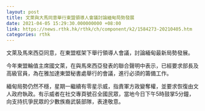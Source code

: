 ```yaml
---
layout: post
title: 文萊與大馬同意舉行東盟領導人會議討論緬甸局勢發展
date: 2021-04-05 15:29:30.000000000 +08:00
link: https://news.rthk.hk/rthk/ch/component/k2/1584273-20210405.htm
categories: rthk
---
```


文萊及馬來西亞同意，在東盟框架下舉行領導人會議，討論緬甸最新局勢發展。

今年東盟輪值主席國文萊，在與馬來西亞發表的聯合聲明中表示，已經要求部長及高級官員，為在雅加達東盟秘書處舉行的會議，進行必須的籌備工作。

緬甸局勢仍然不穩，星期一繼續有零星示威，指責軍方政變奪權，並要求恢復由文人政府執政。有示威者在社交專頁號召全國民眾，當地今日下午5時鼓掌5分鐘，向支持抗爭民眾的少數族裔武裝部隊，表達敬意。
